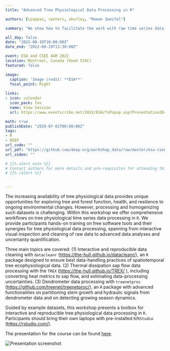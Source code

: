 ```yaml
---
title: "Advanced Tree Physiological Data Processing in R"

authors: [cpappas, rpeters, ahurley, "Roman Zweifel"]

summary: "We show how to facilitate the work with raw time series data and make methods for their processing accessible and reproducible."

all_day: false
date: "2022-08-19T10:00:00Z"
date_end: "2022-08-19T11:30:00Z"

event: ESA and CSEE AGM 2022
location: Montreal, Canada (Room 514C)
featured: false

image:
  caption: 'Image credit: **ESA**'
  focal_point: Right
  
links:
- icon: calendar
  icon_pack: fas
  name: View Session
  url: https://www.eventscribe.net/2022/ESA/fsPopup.asp?PresentationID=1072263&query=Advanced+Tree+Physiological+Data+Processing+in+R&Mode=presInfo

math: true
publishDate: "2020-07-01T00:00:00Z"
tags:
- R
- DEEP
url_code: ""
url_pdf: "https://github.com/deep-org/workshop_data/raw/master/esa-csee-2022/ESA2022_workshop_18082022.pdf"
url_video: ""

# {{% alert note %}}
# Contact authors for more details and pre-requisites for attending this course.
# {{% /alert %}}


---
```


The increasing availability of tree physiological data provides unique opportunities for exploring tree and forest function, health, and resilience to ongoing environmental changes. However, processing and homogenizing such datasets is challenging. Within this workshop we offer comprehensive workflows on tree physiological time series data processing in `R`. We provide participants hands-on training on free software tools and their synergies for tree physiological data processing, spanning from interactive visual inspection and cleaning of raw data to advanced data analyses and uncertainty quantification.

Three main topics are covered: (1) Interactive and reproducible data cleaning with `datacleanr` (https://the-hull.github.io/datacleanr/), an `R` package designed to ensure best data-handling practices of spatiotemporal tree ecophysiological data. (2) Thermal dissipation sap flow data processing with the `TREX` (https://the-hull.github.io/TREX/ ), including converting heat metrics to sap flow, and estimating data-processing uncertainties. (3) Dendrometer data processing with `treenetproc` (https://github.com/treenet/treenetproc/), an `R` package with advanced functionalities on partitioning stem growth and hydraulic signals from dendrometer data and on detecting growing season dynamics.

Guided by example datasets, this workshop presents a toolbox for interactive and reproducible tree physiological data processing in `R`. Participants should bring their own laptops with pre-installed `R`/`RStudio` (https://rstudio.com/).



The presentation for the course can be found [here](https://github.com/deep-org/workshop_data/raw/master/esa-csee-2022/ESA2022_workshop_18082022.pdf).


![Presentation screenshot](/talk/esa-2022-cpappas-rpeters-ahurley-rzweifel/index_files/presentation.jpg)